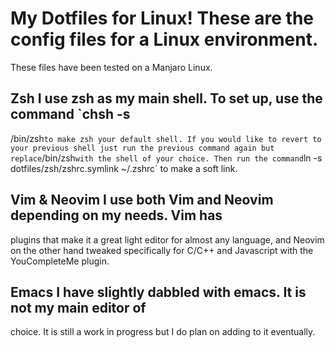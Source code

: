 # My Dotfiles for Linux!  These are the config files for a Linux environment.
These files have been tested on a Manjaro Linux. 

## Zsh I use zsh as my main shell. To set up, use the command `chsh -s
/bin/zsh` to make zsh your default shell. If you would like to revert to your
previous shell just run the previous command again but replace `/bin/zsh` with
the shell of your choice. Then run the command `ln -s
dotfiles/zsh/zshrc.symlink ~/.zshrc` to make a soft link.

## Vim & Neovim I use both Vim and Neovim depending on my needs. Vim has
plugins that make it a great light editor for almost any language, and Neovim
on the other hand tweaked specifically for C/C++ and Javascript with the
YouCompleteMe plugin.

## Emacs I have slightly dabbled with emacs. It is not my main editor of
choice. It is still a work in progress but I do plan on adding to it
eventually.


